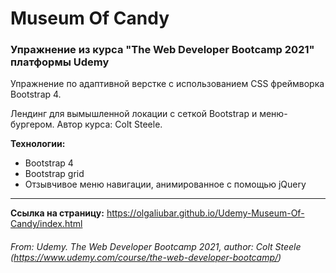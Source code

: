 # Museum Of Candy
### Упражнение из курса "The Web Developer Bootcamp 2021" платформы Udemy

Упражнение по адаптивной верстке с использованием CSS фреймворка Bootstrap 4.

Лендинг для вымышленной локации с сеткой Bootstrap и меню-бургером.
Автор курса: Colt Steele.

**Технологии:**

* Bootstrap 4
* Bootstrap grid
* Отзывчивое меню навигации, анимированное с помощью jQuery


------------------------------------

**Ссылка на страницу:** https://olgaliubar.github.io/Udemy-Museum-Of-Candy/index.html


###### From: Udemy. The Web Developer Bootcamp 2021, author: Colt Steele (https://www.udemy.com/course/the-web-developer-bootcamp/)

